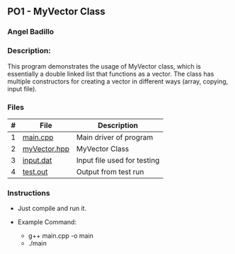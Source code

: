## PO1 - MyVector Class
### Angel Badillo
### Description:

This program demonstrates the usage of MyVector class, which is essentially a double linked list that functions as a vector.
The class has multiple constructors for creating a vector in different ways (array, copying, input file).


### Files

|   #   | File                         | Description                 |
| :---: | ---------------------------- | --------------------------- |
|   1   | [main.cpp](main.cpp)         | Main driver of program      |
|   2   | [myVector.hpp](MyVector.hpp) | MyVector Class              |
|   3   | [input.dat](input.dat)       | Input file used for testing |
|   4   | [test.out](test.out)         | Output from test run        |


### Instructions

- Just compile and run it.

- Example Command:
  - g++ main.cpp -o main
  - ./main